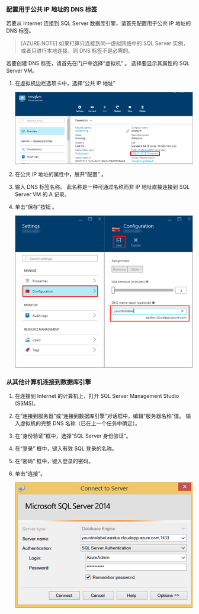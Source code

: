 ### <a name="configure-a-dns-label-for-the-public-ip-address"></a> 配置用于公共 IP 地址的 DNS 标签
若要从 Internet 连接到 SQL Server 数据库引擎，请首先配置用于公共 IP 地址的 DNS 标签。

> [AZURE.NOTE]
> 如果打算只连接到同一虚拟网络中的 SQL Server 实例，或者只进行本地连接，则 DNS 标签不是必需的。
> 
> 

若要创建 DNS 标签，请首先在门户中选择“虚拟机”  。 选择要显示其属性的 SQL Server VM。

1. 在虚拟机边栏选项卡中，选择“公共 IP 地址” 

    ![公共 ip 地址](./media/virtual-machines-sql-server-connection-steps/rm-public-ip-address.png)
2. 在公共 IP 地址的属性中，展开“配置” 。
3. 输入 DNS 标签名称。 此名称是一种可通过名称而非 IP 地址直接连接到 SQL Server VM 的 A 记录。
4. 单击“保存”按钮  。

    ![dns 标签](./media/virtual-machines-sql-server-connection-steps/rm-dns-label.png)

### <a name="connect-to-the-database-engine-from-another-computer"></a> 从其他计算机连接到数据库引擎
1. 在连接到 Internet 的计算机上，打开 SQL Server Management Studio (SSMS)。
2. 在“连接到服务器”或“连接到数据库引擎”对话框中，编辑“服务器名称”值。 输入虚拟机的完整 DNS 名称（已在上一个任务中确定）。
3. 在“身份验证”框中，选择“SQL Server 身份验证”。
4. 在“登录”  框中，键入有效 SQL 登录的名称。
5. 在“密码”  框中，键入登录的密码。
6. 单击“连接”。

    ![ssms 连接](./media/virtual-machines-sql-server-connection-steps/rm-ssms-connect.png)